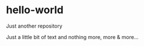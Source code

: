 # hello-world
Just another repository



Just a little bit of text and nothing more, more & more... 
